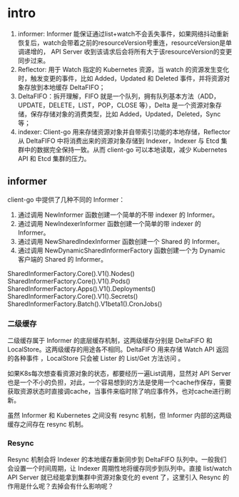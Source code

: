 # intro

1. informer: Informer 能保证通过list+watch不会丢失事件，如果网络抖动重新恢复后，watch会带着之前的resourceVersion号重连，resourceVersion是单调递增的， API Server 收到该请求后会将所有大于该resourceVersion的变更同步过来。
2. Reflector: 用于 Watch 指定的 Kubernetes 资源，当 watch 的资源发生变化时，触发变更的事件，比如 Added，Updated 和 Deleted 事件，并将资源对象存放到本地缓存 DeltaFIFO；
3. DeltaFIFO：拆开理解，FIFO 就是一个队列，拥有队列基本方法（ADD，UPDATE，DELETE，LIST，POP，CLOSE 等），Delta 是一个资源对象存储，保存存储对象的消费类型，比如 Added，Updated，Deleted，Sync 等；
4. indexer: Client-go 用来存储资源对象并自带索引功能的本地存储，Reflector 从 DeltaFIFO 中将消费出来的资源对象存储到 Indexer，Indexer 与 Etcd 集群中的数据完全保持一致。从而 client-go 可以本地读取，减少 Kubernetes API 和 Etcd 集群的压力。
## informer
client-go 中提供了几种不同的 Informer：

1. 通过调用 NewInformer 函数创建一个简单的不带 indexer 的 Informer。
2. 通过调用 NewIndexerInformer 函数创建一个简单的带 indexer 的 Informer。
3. 通过调用 NewSharedIndexInformer 函数创建一个 Shared 的 Informer。
4. 通过调用 NewDynamicSharedInformerFactory 函数创建一个为 Dynamic 客户端的 Shared 的 Informer。

SharedInformerFactory.Core().V1().Nodes()
SharedInformerFactory.Core().V1().Pods()
SharedInformerFactory.Apps().V1().Deployments()
SharedInformerFactory.Core().V1().Secrets()
SharedInformerFactory.Batch().V1beta1().CronJobs()

### 二级缓存
二级缓存属于 Informer 的底层缓存机制，这两级缓存分别是 DeltaFIFO 和 LocalStore。这两级缓存的用途各不相同。DeltaFIFO 用来存储 Watch API 返回的各种事件 ，LocalStore 只会被 Lister 的 List/Get 方法访问 。

如果K8s每次想查看资源对象的状态，都要经历一遍List调用，显然对 API Server 也是一个不小的负担，对此，一个容易想到的方法是使用一个cache作保存，需要获取资源状态时直接调cache，当事件来临时除了响应事件外，也对cache进行刷新。

虽然 Informer 和 Kubernetes 之间没有 resync 机制，但 Informer 内部的这两级缓存之间存在 resync 机制。

### Resync
Resync 机制会将 Indexer 的本地缓存重新同步到 DeltaFIFO 队列中。一般我们会设置一个时间周期，让 Indexer 周期性地将缓存同步到队列中。直接 list/watch API Server 就已经能拿到集群中资源对象变化的 event 了，这里引入 Resync 的作用是什么呢？去掉会有什么影响呢？
